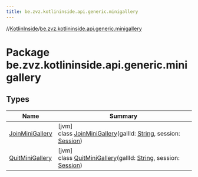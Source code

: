 ```yaml
---
title: be.zvz.kotlininside.api.generic.minigallery
---
```

//[KotlinInside](../../index.html)/[be.zvz.kotlininside.api.generic.minigallery](index.html)



# Package be.zvz.kotlininside.api.generic.minigallery



## Types


| Name | Summary |
|---|---|
| [JoinMiniGallery](-join-mini-gallery/index.html) | [jvm]<br>class [JoinMiniGallery](-join-mini-gallery/index.html)(gallId: [String](https://kotlinlang.org/api/latest/jvm/stdlib/kotlin/-string/index.html), session: [Session](../be.zvz.kotlininside.session/-session/index.html)) |
| [QuitMiniGallery](-quit-mini-gallery/index.html) | [jvm]<br>class [QuitMiniGallery](-quit-mini-gallery/index.html)(gallId: [String](https://kotlinlang.org/api/latest/jvm/stdlib/kotlin/-string/index.html), session: [Session](../be.zvz.kotlininside.session/-session/index.html)) |

